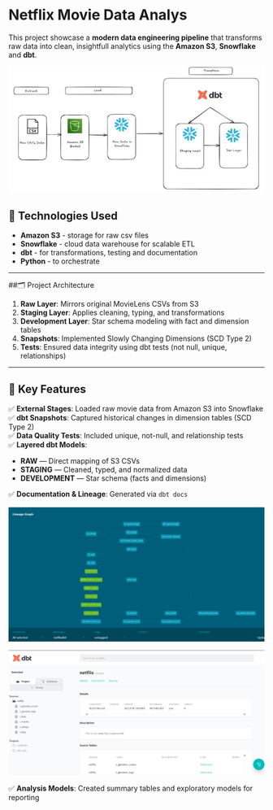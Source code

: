 # Netflix Movie Data Analys 

This project showcase a **modern data engineering pipeline** that transforms raw data into clean,
insightfull analytics using the **Amazon S3**, **Snowflake** and **dbt**.

![Project view](1751834521194.jpeg)

## 🔧 Technologies Used

- **Amazon S3** - storage for raw csv files
- **Snowflake** - cloud data warehouse for scalable ETL
- **dbt** - for transformations, testing and documentation
- **Python** - to orchestrate

---

##🗂️ Project Architecture

1. **Raw Layer**: Mirrors original MovieLens CSVs from S3  
2. **Staging Layer**: Applies cleaning, typing, and transformations  
3. **Development Layer**: Star schema modeling with fact and dimension tables  
4. **Snapshots**: Implemented Slowly Changing Dimensions (SCD Type 2)  
5. **Tests**: Ensured data integrity using dbt tests (not null, unique, relationships)

---

## 🔹 Key Features

✅ **External Stages**: Loaded raw movie data from Amazon S3 into Snowflake  
✅ **dbt Snapshots**: Captured historical changes in dimension tables (SCD Type 2)  
✅ **Data Quality Tests**: Included unique, not-null, and relationship tests  
✅ **Layered dbt Models**:
- **RAW** — Direct mapping of S3 CSVs
- **STAGING** — Cleaned, typed, and normalized data
- **DEVELOPMENT** — Star schema (facts and dimensions)

✅ **Documentation & Lineage**: Generated via `dbt docs` 

![lineage graph](3.png)

![dbt](4.png)

✅ **Analysis Models**: Created summary tables and exploratory models for reporting




